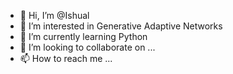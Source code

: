 - 👋 Hi, I’m @Ishual
- 👀 I’m interested in Generative Adaptive Networks
- 🌱 I’m currently learning Python
- 💞️ I’m looking to collaborate on ...
- 📫 How to reach me ...

<!---
Ishual/Ishual is a ✨ special ✨ repository because its `README.md` (this file) appears on your GitHub profile.
You can click the Preview link to take a look at your changes.
--->
